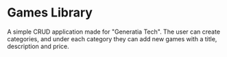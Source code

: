 # Games Library

A simple CRUD application made for "Generatia Tech". The user can create categories, and under each category they can add new games with a title, description and price.
